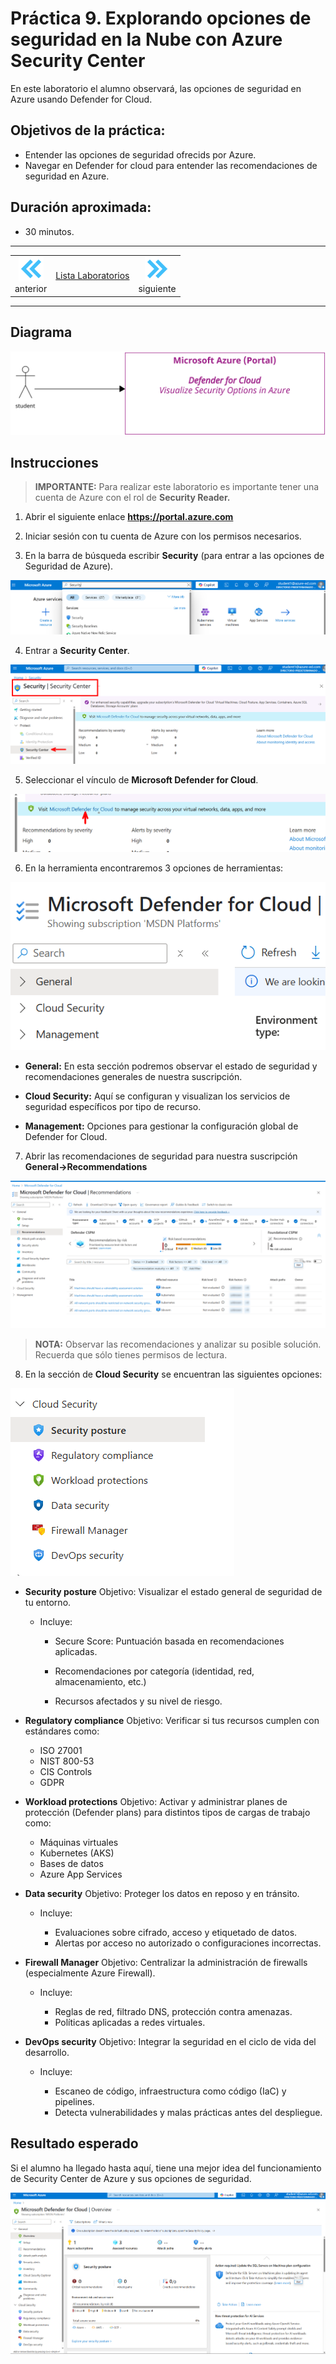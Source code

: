 # Práctica 9. Explorando opciones de seguridad en la Nube con Azure Security Center

En este laboratorio el alumno observará, las opciones de seguridad en Azure usando Defender for Cloud.

## Objetivos de la práctica:
- Entender las opciones de seguridad ofrecids por Azure. 
- Navegar en Defender for cloud para entender las recomendaciones de seguridad en Azure. 

## Duración aproximada:
- 30 minutos.

---

<div style="width: 400px;">
        <table width="50%">
            <tr>
                <td style="text-align: center;">
                    <a href="../Capitulo9/"><img src="../images/anterior.png" width="40px"></a>
                    <br>anterior
                </td>
                <td style="text-align: center;">
                   <a href="../README.md">Lista Laboratorios</a>
                </td>
<td style="text-align: center;">
                    <a href="../Capitulo11/"><img src="../images/siguiente.png" width="40px"></a>
                    <br>siguiente
                </td>
            </tr>
        </table>
</div>


---


## Diagrama

![diagrama](../images/9/diagrama.png)


## Instrucciones
> **IMPORTANTE:** Para realizar este laboratorio es importante tener una cuenta de Azure con el rol de **Security Reader.**

1. Abrir el siguiente enlace **https://portal.azure.com**

2. Iniciar sesión con tu cuenta de Azure con los permisos necesarios. 

3. En la barra de búsqueda escribir **Security** (para entrar a las opciones de Seguridad de Azure).

![alt text](../images/9/1.png)

4. Entrar a **Security Center**. 

![alt text](../images/9/2.png)

5. Seleccionar el vínculo de **Microsoft Defender for Cloud**.

![alt text](../images/9/3.png)

6. En la herramienta encontraremos 3 opciones de herramientas: 

![alt text](../images/9/4.png)


- **General:** En esta sección podremos observar el estado de seguridad y recomendaciones generales de nuestra suscripción.

- **Cloud Security:** Aquí se configuran y visualizan los servicios de seguridad específicos por tipo de recurso. 

- **Management:** Opciones para gestionar la configuración global de Defender for Cloud. 

7. Abrir las recomendaciones de seguridad para nuestra suscripción **General->Recommendations**

![alt text](../images/9/5.png)

> **NOTA:** Observar las recomendaciones y analizar su posible solución. Recuerda que sólo tienes permisos de lectura. 


8. En la sección de **Cloud Security** se encuentran las siguientes opciones: 

![alt text](../images/9/6.png)


- **Security posture**
Objetivo: Visualizar el estado general de seguridad de tu entorno.

    - Incluye:

        - Secure Score: Puntuación basada en recomendaciones aplicadas.

        - Recomendaciones por categoría (identidad, red, almacenamiento, etc.)

        - Recursos afectados y su nivel de riesgo.


- **Regulatory compliance**
Objetivo: Verificar si tus recursos cumplen con estándares como:

    - ISO 27001
    - NIST 800-53
    - CIS Controls
    - GDPR

- **Workload protections**
Objetivo: Activar y administrar planes de protección (Defender plans) para distintos tipos de cargas de trabajo como:

    - Máquinas virtuales
    - Kubernetes (AKS)
    - Bases de datos
    - Azure App Services

- **Data security**
Objetivo: Proteger los datos en reposo y en tránsito.

    - Incluye:

        - Evaluaciones sobre cifrado, acceso y etiquetado de datos.
        - Alertas por acceso no autorizado o configuraciones incorrectas.


- **Firewall Manager**
Objetivo: Centralizar la administración de firewalls (especialmente Azure Firewall).

    - Incluye:

        - Reglas de red, filtrado DNS, protección contra amenazas.
        - Políticas aplicadas a redes virtuales.


- **DevOps security**
Objetivo: Integrar la seguridad en el ciclo de vida del desarrollo.

    - Incluye:

        - Escaneo de código, infraestructura como código (IaC) y pipelines.
        - Detecta vulnerabilidades y malas prácticas antes del despliegue.



## Resultado esperado
Si el alumno ha llegado hasta aquí, tiene una mejor idea del funcionamiento de Security Center de Azure y sus opciones de seguridad.

![alt text](../images/9/7.png)
